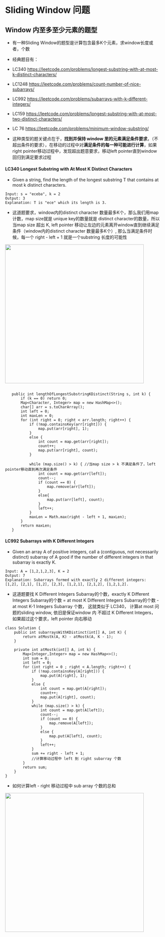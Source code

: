 
# Sliding Window 问题


## Window 内至多至少元素的题型

- 有一种Sliding Window的题型是计算包含最多K个元素，求window长度或者，个数
- 经典题目有：
- LC340 https://leetcode.com/problems/longest-substring-with-at-most-k-distinct-characters/
- LC1248 https://leetcode.com/problems/count-number-of-nice-subarrays/
- LC992 https://leetcode.com/problems/subarrays-with-k-different-integers/
- LC159 https://leetcode.com/problems/longest-substring-with-at-most-two-distinct-characters/
- LC 76 https://leetcode.com/problems/minimum-window-substring/

- 这种类型的题关键点在于，**找到并保持 window 里的元素满足条件要求**，（不超出条件的要求），在移动的过程中对**满足条件的每一种可能进行计算**，如果right pointer移动过程中，发现超出题意要求，移动left pointer直到window 回归到满足要求过程

#### LC340 Longest Substring with At Most K Distinct Characters
- Given a string, find the length of the longest substring T that contains at most k distinct characters.

``` 
Input: s = "eceba", k = 2
Output: 3
Explanation: T is "ece" which its length is 3.

``` 

- 这道题要求，window内的distinct character 数量最多K个，那么我们用map计数，map size就是 unique key的数量就是 distinct character的数量，所以当map size 超出 K, left pointer 移动让左边的元素离开window直到继续满足条件（window内的distinct character 数量最多K个）, 那么当满足条件时候，每一个 right - left + 1 就是一个substring 长度的可能性

 <img src="https://raw.githubusercontent.com/zeyao/TechNotes/master/Document/LC340.jpg" style="height:450px" />
 
 ``` 

    public int lengthOfLongestSubstringKDistinct(String s, int k) {
        if (k == 0) return 0;
        Map<Character, Integer> map = new HashMap<>();
        char[] arr = s.toCharArray();
        int left = 0;
        int maxLen = 0;
        for (int right = 0; right < arr.length; right++) {
            if (!map.containsKey(arr[right])) {
                map.put(arr[right], 1);
            }
            else {
                int count = map.get(arr[right]);
                count++;
                map.put(arr[right], count);
            }
            
            while (map.size() > k) { //当map size > k 不满足条件了，left pointer移动直到再次满足条件
                int count = map.get(arr[left]);
                count--;
                if (count == 0) {
                    map.remove(arr[left]);
                }
                else{
                    map.put(arr[left], count);
                }
                left++;
            }
            maxLen = Math.max(right - left + 1, maxLen);
        }
        return maxLen;
    }
``` 

#### LC992 Subarrays with K Different Integers

- Given an array A of positive integers, call a (contiguous, not necessarily distinct) subarray of A good if the number of different integers in that subarray is exactly K.

```
Input: A = [1,2,1,2,3], K = 2
Output: 7
Explanation: Subarrays formed with exactly 2 different integers: 
[1,2], [2,1], [1,2], [2,3], [1,2,1], [2,1,2], [1,2,1,2].

```

-  这道题要找 K Different Integers Subarray的个数，exactly K Different Integers Subarray的个数 = at most K Different Integers Subarray的个数 - at most K-1 Integers Subarray 个数， 这就类似于 LC340， 计算at most 问题的sliding window, 依旧是保证window 内 不超过 K Different Integers， 如果超过这个要求，left pointer 向右移动

```
class Solution {
    public int subarraysWithKDistinct(int[] A, int K) {
        return atMostk(A, K) - atMostk(A, K - 1);
    }
    
    private int atMostk(int[] A, int k) {
        Map<Integer,Integer> map = new HashMap<>();
        int sum = 0;
        int left = 0;
        for (int right = 0 ; right < A.length; right++) {
            if (!map.containsKey(A[right])) {
                map.put(A[right], 1);
            }
            else {
                int count = map.get(A[right]);
                count++;
                map.put(A[right], count);
            }
            while (map.size() > k) {
                int count = map.get(A[left]);
                count--;
                if (count == 0) {
                    map.remove(A[left]);
                }
                else {
                    map.put(A[left], count);
                }
                left++;
            }
            sum += right - left + 1;
            //计算移动过程中 left 到 right subarray 个数
        }
        return sum;
    }
}
```
-  如何计算left - right 移动过程中 sub array 个数的总和

 <img src="https://raw.githubusercontent.com/zeyao/TechNotes/master/Document/sunarraycount.jpg" style="height:450px" />



